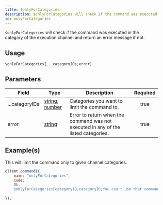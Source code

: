 ```yaml
---
title: $onlyForCategories
description: $onlyForCategories will check if the command was executed in the category of the execution channel and return an error message if not.
id: onlyForCategories
---
```


`$onlyForCategories` will check if the command was executed in the category of the execution channel and return an error
message if not.

## Usage

```aoi
$onlyForCategories[...categoryIDs;error]
```

## Parameters

| Field          | Type                                                                                                                                                                                                 | Description                                                                        | Required |
| -------------- | ---------------------------------------------------------------------------------------------------------------------------------------------------------------------------------------------------- | ---------------------------------------------------------------------------------- | :------: |
| ...categoryIDs | [string](https://developer.mozilla.org/en-US/docs/Web/JavaScript/Reference/Global_Objects/String), [number](https://developer.mozilla.org/en-us/docs/web/javascript/reference/global_objects/number) | Categories you want to limit the command to.                                       |   true   |
| error          | [string](https://developer.mozilla.org/en-US/docs/Web/JavaScript/Reference/Global_Objects/String)                                                                                                    | Error to return when the command was not executed in any of the listed categories. |   true   |

## Example(s)

This will limit the command only to given channel categories:

```javascript
client.command({
    name: "onlyForCategories",
    code: `
    Ok.
    $onlyForCategories[categoryID;categoryID;You can't use that command here!]
    `
});
```
